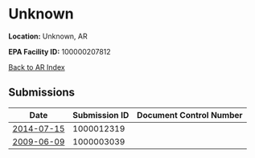 # Unknown

**Location:** Unknown, AR

**EPA Facility ID:** 100000207812

[Back to AR Index](../../index.md)

## Submissions

| Date | Submission ID | Document Control Number |
|------|--------------|-------------------------|
| [2014-07-15](submissions/1000012319.md) | 1000012319 |  |
| [2009-06-09](submissions/1000003039.md) | 1000003039 |  |
